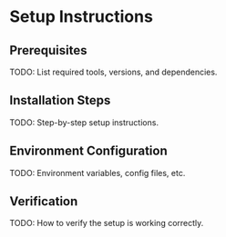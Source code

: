 # Setup Instructions

## Prerequisites

TODO: List required tools, versions, and dependencies.

## Installation Steps

TODO: Step-by-step setup instructions.

## Environment Configuration

TODO: Environment variables, config files, etc.

## Verification

TODO: How to verify the setup is working correctly.
